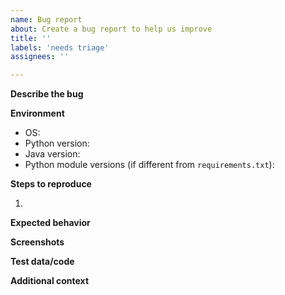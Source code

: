 ```yaml
---
name: Bug report
about: Create a bug report to help us improve
title: ''
labels: 'needs triage'
assignees: ''

---
```


**Describe the bug**
<!--- A clear and concise description of what the bug is. --->

**Environment**
<!--- Please complete the following information. --->
 - OS:
 - Python version:
 - Java version:
 - Python module versions (if different from `requirements.txt`):

**Steps to reproduce**
<!--- Steps to reproduce the behavior:
1. Go to '...'
2. Click on '....'
3. Scroll down to '....'
4. See error -->

1.

**Expected behavior**
<!--- A clear and concise description of what you expected to happen. --->

**Screenshots**
<!--- If applicable, add screenshots to help explain your problem. --->

**Test data/code**
<!--- If applicable, add any test data or code (snippets/files) to help
reproduce the problem --->

**Additional context**
<!--- Add any other context about the problem here. --->

